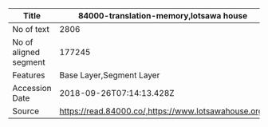 |Title |  84000-translation-memory,lotsawa house
| --- | --- 
|No of text | 2806
|No of aligned segment | 177245
|Features | Base Layer,Segment Layer
|Accession Date | 2018-09-26T07:14:13.428Z
|Source | https://read.84000.co/,https://www.lotsawahouse.org/